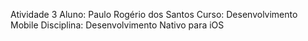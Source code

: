 Atividade 3
Aluno: Paulo Rogério dos Santos
Curso: Desenvolvimento Mobile
Disciplina: Desenvolvimento Nativo para iOS
